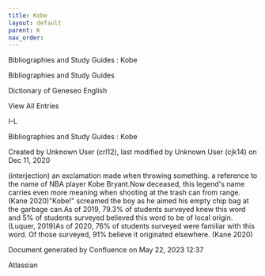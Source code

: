 ```yaml
---
title: Kobe
layout: default
parent: K
nav_order:
---
```


Bibliographies and Study Guides : Kobe

Bibliographies and Study Guides

Dictionary of Geneseo English

View All Entries

I-L

Bibliographies and Study Guides : Kobe

Created by  Unknown User (crl12), last modified by  Unknown User (cjk14) on Dec 11, 2020

(interjection) an exclamation made when throwing something. a reference to the name of NBA player Kobe Bryant.Now deceased, this legend's name carries even more meaning when shooting at the trash can from range.(Kane 2020)&quot;Kobe!&quot; screamed the boy as he aimed his empty chip bag at the garbage can.As of 2019, 79.3% of students surveyed knew this word and 5% of students surveyed believed this word to be of local origin. (Luquer, 2019)As of 2020, 76% of students surveyed were familiar with this word. Of those surveyed, 91% believe it originated elsewhere. (Kane 2020)

Document generated by Confluence on May 22, 2023 12:37

Atlassian
